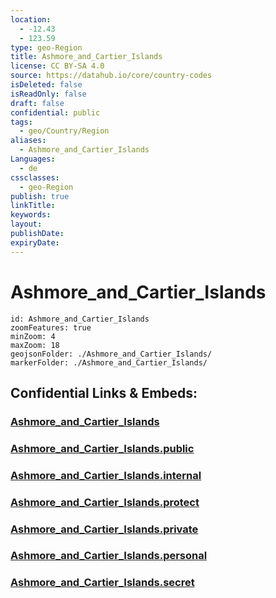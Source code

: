 ```yaml
---
location:
  - -12.43
  - 123.59
type: geo-Region
title: Ashmore_and_Cartier_Islands
license: CC BY-SA 4.0
source: https://datahub.io/core/country-codes
isDeleted: false
isReadOnly: false
draft: false
confidential: public
tags:
  - geo/Country/Region
aliases:
  - Ashmore_and_Cartier_Islands
Languages:
  - de
cssclasses:
  - geo-Region
publish: true
linkTitle:
keywords:
layout:
publishDate:
expiryDate:
---
```


# Ashmore_and_Cartier_Islands

```leaflet
id: Ashmore_and_Cartier_Islands
zoomFeatures: true 
minZoom: 4 
maxZoom: 18
geojsonFolder: ./Ashmore_and_Cartier_Islands/
markerFolder: ./Ashmore_and_Cartier_Islands/
```


## Confidential Links & Embeds: 

### [Ashmore_and_Cartier_Islands](/_Standards/Earth/Continent/Australasia/Australia/Counties/Ashmore_and_Cartier_Islands.md) 

### [Ashmore_and_Cartier_Islands.public](/_public/Earth/Continent/Australasia/Australia/Counties/Ashmore_and_Cartier_Islands.public.md) 

### [Ashmore_and_Cartier_Islands.internal](/_internal/Earth/Continent/Australasia/Australia/Counties/Ashmore_and_Cartier_Islands.internal.md) 

### [Ashmore_and_Cartier_Islands.protect](/_protect/Earth/Continent/Australasia/Australia/Counties/Ashmore_and_Cartier_Islands.protect.md) 

### [Ashmore_and_Cartier_Islands.private](/_private/Earth/Continent/Australasia/Australia/Counties/Ashmore_and_Cartier_Islands.private.md) 

### [Ashmore_and_Cartier_Islands.personal](/_personal/Earth/Continent/Australasia/Australia/Counties/Ashmore_and_Cartier_Islands.personal.md) 

### [Ashmore_and_Cartier_Islands.secret](/_secret/Earth/Continent/Australasia/Australia/Counties/Ashmore_and_Cartier_Islands.secret.md)

